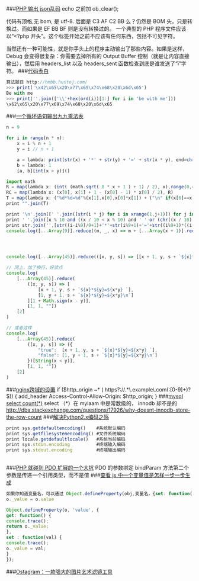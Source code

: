 ###[PHP 输出 json乱码](https://www.v2ex.com/t/340206#reply28)
echo 之前加 ob_clear(); 

代码有顶格,无 bom, 是 utf-8.
后面是 C3 AF C2 BB 么？仍然是 BOM 头，只是转换过。而如果是 EF BB BF 则是没有转换过的。 
一个典型的 PHP 程序文件应该以“<?php 开头”。这个标签开始之前不应该有任何东西，包括不可见字符。 

当然还有一种可能性，就是你手头上的程序主动输出了那些内容。如果是这样， Debug 会变得很复杂：你需要去掉所有的 Output Buffer 控制（就是让内容直接输出），然后用 headers_list 以及 headers_sent 函数检查到底是谁发送了“ï”字符。
###[代码表白](https://www.zhihu.com/question/55736593)
```js
算法题目 http://hmbb.hustoj.com/  
>>> print('\x42\x65\x20\x77\x69\x74\x68\x20\x6d\x65')
Be with me
>>> print(''.join(['\\'+hex(ord(i))[1:] for i in 'be with me']))
\x62\x65\x20\x77\x69\x74\x68\x20\x6d\x65
```
###[一个循环语句输出九九乘法表](https://www.zhihu.com/question/55768263)
```js
n = 9

for i in range(n * n):
    x = i % n + 1
    y = i // n + 1

    a = lambda: print(str(x) + '*' + str(y) + '=' + str(x * y), end=chr(10 + 22 * int(x != y)))
    b = lambda: 1
    [a, b][int(x > y)]()

import math
R = map(lambda x: (int( (math.sqrt( 8 * x + 1 ) + 1) / 2), x),range(0,45))
RC = map(lambda x: (x[0], x[1] + 1 - (x[0] - 1) * x[0] / 2), R)
T = map(lambda x: ("%d*%d=%d"%(x[1],x[0],x[0]*x[1]) + ("\n" if(x[0]==x[1]) else " ")), RC)
print "".join(T)

print '\n'.join([' '.join([str(i * j) for i in xrange(1,j+1)]) for j in xrange(1,10)])
print ' '.join([x % 10 and ((x / 10 < x % 10) and ' ' or (chr((x / 10) + ord('0')) + "x" + chr((x % 10) + ord('0')))) or '\n' for x in range(1, 101 , 1)])
print str.join('',[str((i-i%9)/9+1)+'*'+str(i%9+1)+'='+str((i%9+1)*((i-i%9)/9+1))+' \n'[i%9] for i in xrange(80)])
console.log([...Array(9)].reduce((m, _, x) => m + [...Array(x + 1)].reduce((m, _, y) => m + `${y + 1}*${x + 1}=${(x + 1) * (y + 1)} `, "") + "\n", ""))




console.log([...Array(45)].reduce(([x, y, s]) => [[x + 1, y, s + `${x}*${y}=${x*y} `], [1, y + 1, s + `${x}*${y}=${x*y}\n`]][1 + Math.sign(x - y)], [1, 1, ""])[2])

// 同上，加了换行，好读点
console.log(
    [...Array(45)].reduce(
        ([x, y, s]) => [
            [x + 1, y, s + `${x}*${y}=${x*y} `],
            [1, y + 1, s + `${x}*${y}=${x*y}\n`]
        ][1 + Math.sign(x - y)],
        [1, 1, ""])
    [2]
)

// 或者这样
console.log(
    [...Array(45)].reduce(
        ([x, y, s]) => ({
            "true":  [x + 1, y, s + `${x}*${y}=${x*y} `],
            "false": [1, y + 1, s + `${x}*${y}=${x*y}\n`]
        })[String(x < y)],
        [1, 1, ""])
    [2]
)
```
###[nginx跨域的设置](https://www.v2ex.com/t/340648#reply7)
if ($http_origin ~* ( https?://.*\.example\.com(:[0-9]+)?$)) { 
add_header Access-Control-Allow-Origin: $http_origin; 
}
###[mysql select count(*)](https://www.v2ex.com/t/339758#reply15)
select （*）在 myiaam 中是常数级的， innodb 却不是的 http://dba.stackexchange.com/questions/17926/why-doesnt-innodb-store-the-row-count
###[解决Python2.x编码之殇](https://zhuanlan.zhihu.com/p/25272901)
```js
print sys.getdefaultencoding()    #系统默认编码
print sys.getfilesystemencoding() #文件系统编码
print locale.getdefaultlocale()   #系统当前编码
print sys.stdin.encoding          #终端输入编码
print sys.stdout.encoding         #终端输出编码
 
```
###[PHP 就碰到 PDO 扩展的一个大坑](https://www.v2ex.com/t/339840#reply74)
PDO 的参数绑定 bindParam 方法第二个参数是传递一个引用类型，而不是值
###[查看 js 中一个变量值是怎样一步一步生成](https://www.v2ex.com/t/338996#reply5)
```js
如果你知道变量名，可以通过 Object.defineProperty(obj,变量名，{set: function(){console.trace();}} );可以追踪到何时被赋值，何时被修改
o._value = o.value 

Object.defineProperty(o, 'value', { 
get: function() { 
console.trace(); 
return o._value; 
}, 
set : function(val) { 
console.trace(); 
o._value = val; 
} 
});
```
###[Ostagram：一款强大的图片艺术滤镜工具](https://link.zhihu.com/?target=http%3A//ostagram.ru/)

